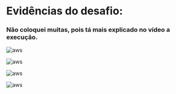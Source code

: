 # Evidências do desafio:

### Não coloquei muitas, pois tá mais explicado no vídeo a execução.

![aws](https://github.com/analuizafreitasbs/Sprints/blob/main/Sprint.10/Evid%C3%AAncias/Captura%20de%20tela%202024-09-04%20231931.png)

![aws](https://github.com/analuizafreitasbs/Sprints/blob/main/Sprint.10/Evid%C3%AAncias/Captura%20de%20tela%202024-09-04%20232027.png)

![aws](https://github.com/analuizafreitasbs/Sprints/blob/main/Sprint.10/Evid%C3%AAncias/Captura%20de%20tela%202024-09-07%20011424.png)

![aws](https://github.com/analuizafreitasbs/Sprints/blob/main/Sprint.10/Evid%C3%AAncias/Captura%20de%20tela%202024-09-07%20012122.png)